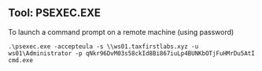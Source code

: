 ## Tool: PSEXEC.EXE

To launch a command prompt on a remote machine (using password)

``` .\psexec.exe -accepteula -s \\ws01.taxfirstlabs.xyz -u ws01\Administrator -p qNkr96DvM03s58ckId8Bi867iuLp4BUNKbOTjFuHMrDu5AtI cmd.exe ```
